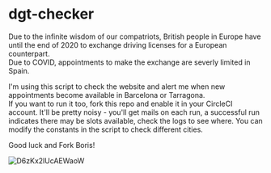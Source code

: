 # dgt-checker

Due to the infinite wisdom of our compatriots, British people in Europe have until the end of 2020 to exchange driving licenses for a European counterpart.  
Due to COVID, appointments to make the exchange are severly limited in Spain.  

I'm using this script to check the website and alert me when new appointments become available in Barcelona or Tarragona.  
If you want to run it too, fork this repo and enable it in your CircleCI account. It'll be pretty noisy - you'll get mails on each run, a successful run indicates there may be slots available, check the logs to see where. You can modify the constants in the script to check different cities.  

Good luck and Fork Boris!  

![D6zKx2lUcAEWaoW](https://user-images.githubusercontent.com/316538/95092374-d692dc80-0727-11eb-8ee9-3a1e6228208b.jpg)
